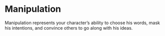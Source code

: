 # **Manipulation**
Manipulation represents your character’s ability to choose
his words, mask his intentions, and convince others to go
along with his ideas.